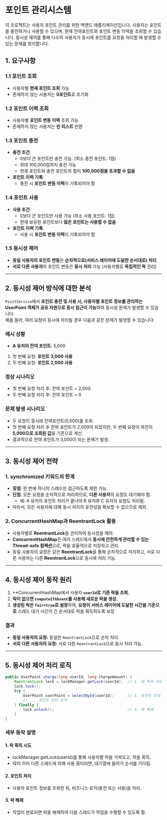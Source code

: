 # **포인트 관리시스템**

이 프로젝트는 사용자 포인트 관리를 위한 백엔드 애플리케이션입니다. 
사용자는 포인트를 충전하거나 사용할 수 있으며, 현재 잔여포인트와 포인트 변동 이력을 조회할 수 있습니다. 
동시성 제어를 통해 다수의 사용자가 동시에 포인트를 요청을 처리할 때 발생할 수 있는 문제를 방지합니다.

## **1.  요구사항**

### **1.1 포인트 조회**
- 사용자별 **현재 포인트 조회** 가능
- 존재하지 않는 사용자는 **0포인트**로 초기화

### **1.2 포인트 이력 조회**
- 사용자별 **포인트 변동 이력** 조회 가능
- 존재하지 않는 사용자는 **빈 리스트** 반환

### **1.3 포인트 충전**
- **충전 조건**:
    - 0보다 큰 포인트만 충전 가능. (최소 충전 포인트: 1점)
    - 최대 100,000점까지 충전 가능
    - 현재 포인트와 충전 포인트의 합이 **100,000점을 초과할 수 없음**
- **포인트 이력 기록**:
    - 충전 시 **포인트 변동 이력**이 기록되어야 함

### **1.4 포인트 사용**
- **사용 조건**:
    - 0보다 큰 포인트만 사용 가능 (최소 사용 포인트: 1점)
    - 현재 보유한 포인트보다 **많은 포인트는 사용할 수 없음**
- **포인트 이력 기록**:
    - 사용 시 **포인트 변동 이력**이 기록되어야 함

### **1.5 동시성 제어**
- **동일 사용자의 포인트 변동**은 **순차적으로(서비스 레이어에 도달한 순서대로) 처리**
- **서로 다른 사용자**의 포인트 변동은 **동시 처리** 가능 (사용자별로 **독립적인 락** 관리)


---

## **2. 동시성 제어 방식에 대한 분석**

`PointService`에서 **포인트 충전 및 사용 시,
사용자별 포인트 정보를 관리하는 UserPoint 객체가 공유 자원으로 동시 접근이 가능**하여 동시성 문제가 발생할 수 있습니다.  
예를 들어, 여러 요청이 동시에 처리될 경우 다음과 같은 문제가 발생할 수 있습니다:

### **예시 상황**
- **A 유저의 잔여 포인트**: 5,000
1. 첫 번째 요청: **포인트 3,000 사용**
2. 두 번째 요청: **포인트 2,000 사용**

### **정상 시나리오**
- 첫 번째 요청 처리 후: 잔여 포인트 = 2,000
- 두 번째 요청 처리 후: 잔여 포인트 = 0

### **문제 발생 시나리오**
- 두 요청이 동시에 잔여포인트(5,000)를 조회.
- 첫 번째 요청 처리 후 잔여 포인트가 2,000이 되었지만, 두 번째 요청이 여전히 **5,000으로 조회된 값**을 기준으로 계산.
- 결과적으로 잔여 포인트가 3,000이 되는 문제가 발생.

---

## **3. 동시성 제어 전략**

### **1. synchronized 키워드의 한계**
- **장점**: 한 번에 하나의 스레드만 접근하도록 제한 가능.
- **단점**: 모든 요청을 순차적으로 처리하므로, **다른 사용자**의 요청도 대기해야 함.
  - 예: A 유저의 포인트 처리가 끝나야 B 유저와 C 유저의 요청도 처리됨.
- 따라서, 모든 사용자에 대해 동시 처리의 유연성을 확보할 수 없으므로 제외.

### **2. ConcurrentHashMap과 ReentrantLock 활용**
- 사용자별로 **ReentrantLock**을 관리하여 동시성을 제어.
- **ConcurrentHashMap**은 여러 스레드에서 **동시에 안전하게 관리할 수 있는 Thread-safe 컬렉션**으로, 락을 효율적으로 저장하고 관리.
- 동일 사용자의 요청은 같은 **ReentrantLock**을 통해 순차적으로 처리하고, 서로 다른 사용자는 다른 **ReentrantLock**으로 동시에 처리 가능.

---

## **4. 동시성 제어 동작 원리**

1. **ConcurrentHashMap에서 사용자 **`userId`로 기존 락을 조회.**
2. **락이 없으면 `computeIfAbsent`를 사용해 새로운 락을 생성.**
3. **생성된 락은 `fair=true`로 설정**하여, **요청이 서비스 레이어에 도달한 시간을 기준으로** 스레드 대기 시간이 긴 순서대로 락을 획득하도록 보장

### **결과**
- **동일 사용자의 요청:** 동일한 `ReentrantLock`으로 순차 처리.
- **서로 다른 사용자의 요청:** 서로 다른 `ReentrantLock`으로 동시 처리 가능.

---

## **5. 동시성 제어 처리 로직**

```java
public UserPoint charge(long userId, long chargeAmount) {
    ReentrantLock lock = lockManager.getLock(userId);  // 1. 락 획득 시도
    lock.lock();
    try {
        UserPoint userPoint = selectById(userId);      // 2. 포인트 조회
        // ... 포인트 처리 로직
    } finally {
        lock.unlock();                                 // 3. 락 해제
    }
}
```
### **세부 동작 설명**
#### 1.	락 획득 시도
- lockManager.getLock(userId)를 통해 사용자별 락을 가져오고, 락을 획득.
- 락이 이미 다른 스레드에 의해 사용 중이라면, 대기열에 들어가 순서를 기다림.
#### 2.	포인트 처리
- 사용자 포인트 정보를 조회한 뒤, 비즈니스 로직(충전 또는 사용)을 처리.
#### 3.	락 해제
- 작업이 완료되면 락을 해제하여 다음 스레드가 작업을 수행할 수 있도록 함.
